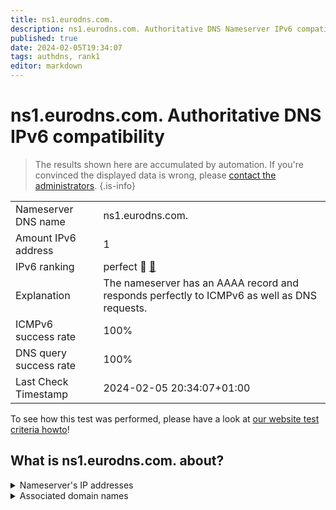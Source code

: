 ```yaml
---
title: ns1.eurodns.com.
description: ns1.eurodns.com. Authoritative DNS Nameserver IPv6 compatibility
published: true
date: 2024-02-05T19:34:07
tags: authdns, rank1
editor: markdown
---
```


# ns1.eurodns.com. Authoritative DNS IPv6 compatibility

> The results shown here are accumulated by automation. If you're convinced the displayed data is wrong, please [contact the administrators](/howto/chat). 
{.is-info}




|   |   |
| - | - |
| Nameserver DNS name | ns1.eurodns.com.
| Amount IPv6 address | 1
| IPv6 ranking | perfect :1st_place_medal: [🔗](/howto/ranking) |
| Explanation | The nameserver has an AAAA record and responds perfectly to ICMPv6 as well as DNS requests. |
| ICMPv6 success rate | 100%|
| DNS query success rate | 100% |
| Last Check Timestamp | 2024-02-05 20:34:07+01:00 |

To see how this test was performed, please have a look at [our website test criteria howto](/howto/testcriteria/authdns)!


## What is ns1.eurodns.com. about?




<details>
<summary>Nameserver's IP addresses</summary>

2610:1c8:b002::107

</details>



<details>
<summary>Associated domain names</summary>

www.talanx.com

</details>
